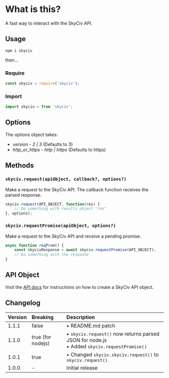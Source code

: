 # What is this?

A fast way to interact with the SkyCiv API.

## Usage

`npm i skyciv`

then...

### Require

```js
const skyciv = require('skyciv');
```

### Import

```js
import skyciv = from 'skyciv';
```

## Options

The options object takes:

* *version* - _2 | 3_ (Defaults to 3)
* *http_or_https* - _http | https_ (Defaults to https)

## Methods

### `skyciv.request(apiObject, callback?, options?)`
Make a request to the SkyCiv API. The callback function receives the parsed response.

```js
skyciv.request(API_OBJECT, function(res) {
    // Do something with results object "res"
}, options);
```

### `skyciv.requestPromise(apiObject, options?)`
Make a request to the SkyCiv API and receive a pending promise.

```js
async function reqProm() {
    const skycivResponse = await skyciv.requestPromise(API_OBJECT);
    // Do something with the response
}
```

## API Object
Visit the [API docs](https://skyciv.com/api/v3/docs/getting-started) for instructions on how to create a SkyCiv API object.

## Changelog

| Version  | Breaking          | Description     |
| :---     | :---              | :---            |
| 1.1.1    | false             | • README.md patch   |
| 1.1.0    | true (for nodejs) | • `skyciv.request()` now returns parsed JSON for node.js<br/>• Added `skyciv.requestPromise()`   |
| 1.0.1    | true              | • Changed `skyciv.skyciv.request()` to `skyciv.request()` |
| 1.0.0    | -                 | Initial release |